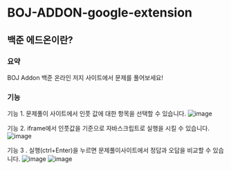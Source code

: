 # BOJ-ADDON-google-extension
## 백준 에드온이란?
### 요약
BOJ Addon
백준 온라인 저지 사이트에서 문제를 풀어보세요!
### 기능
기능 1. 문제풀이 사이트에서 인풋 값에 대한 항목을 선택할 수 있습니다.
![image](https://user-images.githubusercontent.com/18400730/188456652-33eb1860-9c7f-4259-865a-9aaa2d75aaff.png)
</br>

기능 2. iframe에서 인풋값을 기준으로 자바스크립트로 실행을 시킬 수 있습니다.
![image](https://user-images.githubusercontent.com/18400730/188456857-83e806b0-1958-4586-8af9-5997b407ee6d.png)

기능 3 . 실행(ctrl+Enter)을 누르면 문제풀이사이트에서 정답과 오답을 비교할 수 있습니다.
![image](https://user-images.githubusercontent.com/18400730/188457128-b31d87cf-069b-4659-8988-2a689596076d.png)
![image](https://user-images.githubusercontent.com/18400730/188457082-fa5d2ff0-6bd6-4737-8016-6226b9e6c6d9.png)

